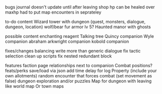 bugs
journal doesn't update until after leaving shop
hp can be healed over maxhp
had to put map encounters in seprateley

to-do content
Wizard tower with dungeon  (quest, monsters, dialogue, dungeon, location)
wolf/bear fur armor lv 5?
Haunted manor with ghosts

possible content
enchanting reagent 
Talking tree
Quincy companion
Wyle companion
abraham arkwright companion
kobold companion

fixes/changes
balancing
write more than generic dialogue
fix tactic selection
clean up scripts
fix nested redundant block

features
faction page
relationships next to companion
Combat positions?
feats/perks
save/load via json
add time delay for log
Property (include your own allotments)
random encounter that forces combat (set movement as false)
dungeon exploration and/or puzzles
Map for dungeon with leaving like world map
Or town maps